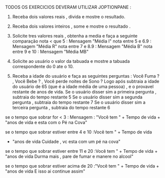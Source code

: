 TODOS OS EXERCICIOS DEVERAM UTILIZAR JOPTIONPANE :

  1) Receba dois valores reais , divida e mostre o resultado.
  2) Receba dois valores inteiros  , some e mostre o resultado .
  3) Solicite tres valores reais , obtenha a media e faça a seguinte comparação
  nota < que 5  : Mensagem "Média I"
  nota entre  5 e 6.9  : Mensagem "Média R"
  nota entre  7 e 8.9  : Mensagem "Média B"
  nota entre  9 e 10  : Mensagem "Média MB"
 4) Solicite ao usuário o valor da tabuada e mostre a tabuada correspondente do 0 ate o 10.

 5) Receba a idade do usuário e faça as seguintes perguntas : Você Fuma ? , Você Bebe ?
 , Você perde noites de Sono ? 
  Logo após subtraia a idade do usuário de 65 (que é a idade média de uma pessoa) , 
  e o provavel restante de anos de vida.
  Se o usuário disser sim a primeira pergunta , subtraia do tempo restante  5 
  Se o usuário disser sim a segunda pergunta , subtraia do tempo restante  7
  Se o usuário disser sim a terceira pergunta , subtraia do tempo restante  6

  se o tempo que sobrar for < 3  : Mensagem : "Você tem " + Tempo de vida + 
  "anos  de vida e esta com o Pé na Cova"

  se o tempo que sobrar estiver entre 4 e 10  :Você tem " + Tempo de vida
  + "anos  de vida Cuidade , vc esta com um pé na cova"

  se o tempo que sobrar estiver entre 11 e 20 :Você tem " + Tempo de vida + 
  "anos  de vida  Durma mais , pare de fumar e manere no alcool"
  
  se o tempo que sobrar estiver acima de 20  :"Você tem " + Tempo de vida + 
 "anos  de vida E isso ai continue assim"